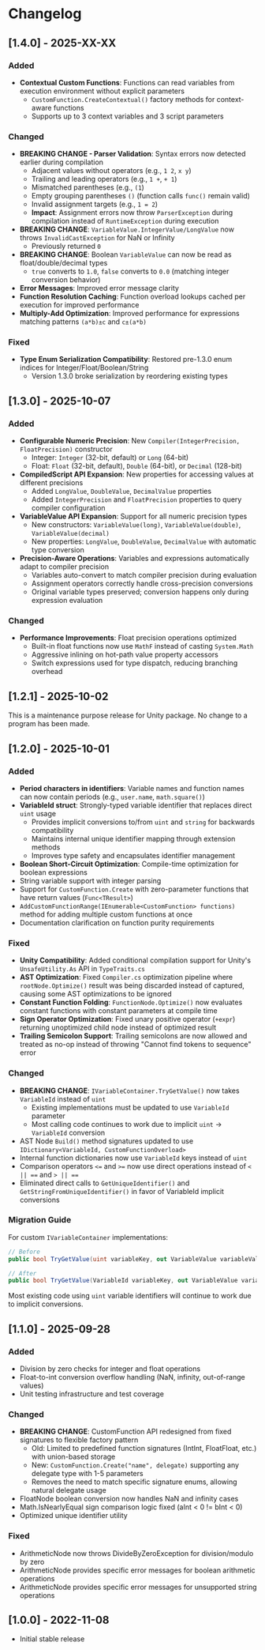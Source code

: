 # Changelog

## [1.4.0] - 2025-XX-XX

### Added
- **Contextual Custom Functions**: Functions can read variables from execution environment without explicit parameters
  - `CustomFunction.CreateContextual()` factory methods for context-aware functions
  - Supports up to 3 context variables and 3 script parameters

### Changed
- **BREAKING CHANGE - Parser Validation**: Syntax errors now detected earlier during compilation
  - Adjacent values without operators (e.g., `1 2`, `x y`)
  - Trailing and leading operators (e.g., `1 +`, `+ 1`)
  - Mismatched parentheses (e.g., `(1`)
  - Empty grouping parentheses `()` (function calls `func()` remain valid)
  - Invalid assignment targets (e.g., `1 = 2`)
  - **Impact**: Assignment errors now throw `ParserException` during compilation instead of `RuntimeException` during execution
- **BREAKING CHANGE**: `VariableValue.IntegerValue/LongValue` now throws `InvalidCastException` for NaN or Infinity
  - Previously returned `0`
- **BREAKING CHANGE**: Boolean `VariableValue` can now be read as float/double/decimal types
  - `true` converts to `1.0`, `false` converts to `0.0` (matching integer conversion behavior)
- **Error Messages**: Improved error message clarity
- **Function Resolution Caching**: Function overload lookups cached per execution for improved performance
- **Multiply-Add Optimization**: Improved performance for expressions matching patterns `(a*b)±c` and `c±(a*b)`

### Fixed
- **Type Enum Serialization Compatibility**: Restored pre-1.3.0 enum indices for Integer/Float/Boolean/String
  - Version 1.3.0 broke serialization by reordering existing types

## [1.3.0] - 2025-10-07

### Added
- **Configurable Numeric Precision**: New `Compiler(IntegerPrecision, FloatPrecision)` constructor
  - Integer: `Integer` (32-bit, default) or `Long` (64-bit)
  - Float: `Float` (32-bit, default), `Double` (64-bit), or `Decimal` (128-bit)
- **CompiledScript API Expansion**: New properties for accessing values at different precisions
  - Added `LongValue`, `DoubleValue`, `DecimalValue` properties
  - Added `IntegerPrecision` and `FloatPrecision` properties to query compiler configuration
- **VariableValue API Expansion**: Support for all numeric precision types
  - New constructors: `VariableValue(long)`, `VariableValue(double)`, `VariableValue(decimal)`
  - New properties: `LongValue`, `DoubleValue`, `DecimalValue` with automatic type conversion
- **Precision-Aware Operations**: Variables and expressions automatically adapt to compiler precision
  - Variables auto-convert to match compiler precision during evaluation
  - Assignment operators correctly handle cross-precision conversions
  - Original variable types preserved; conversion happens only during expression evaluation

### Changed
- **Performance Improvements**: Float precision operations optimized
  - Built-in float functions now use `MathF` instead of casting `System.Math`
  - Aggressive inlining on hot-path value property accessors
  - Switch expressions used for type dispatch, reducing branching overhead

## [1.2.1] - 2025-10-02

This is a maintenance purpose release for Unity package. No change to a program has been made.

## [1.2.0] - 2025-10-01

### Added
- **Period characters in identifiers**: Variable names and function names can now contain periods (e.g., `user.name`, `math.square()`)
- **VariableId struct**: Strongly-typed variable identifier that replaces direct `uint` usage
  - Provides implicit conversions to/from `uint` and `string` for backwards compatibility
  - Maintains internal unique identifier mapping through extension methods
  - Improves type safety and encapsulates identifier management
- **Boolean Short-Circuit Optimization**: Compile-time optimization for boolean expressions
- String variable support with integer parsing
- Support for `CustomFunction.Create` with zero-parameter functions that have return values (`Func<TResult>`)
- `AddCustomFunctionRange(IEnumerable<CustomFunction> functions)` method for adding multiple custom functions at once
- Documentation clarification on function purity requirements

### Fixed
- **Unity Compatibility**: Added conditional compilation support for Unity's `UnsafeUtility.As` API in `TypeTraits.cs`
- **AST Optimization**: Fixed `Compiler.cs` optimization pipeline where `rootNode.Optimize()` result was being discarded instead of captured, causing some AST optimizations to be ignored
- **Constant Function Folding**: `FunctionNode.Optimize()` now evaluates constant functions with constant parameters at compile time
- **Sign Operator Optimization**: Fixed unary positive operator (`+expr`) returning unoptimized child node instead of optimized result
- **Trailing Semicolon Support**: Trailing semicolons are now allowed and treated as no-op instead of throwing "Cannot find tokens to sequence" error

### Changed
- **BREAKING CHANGE**: `IVariableContainer.TryGetValue()` now takes `VariableId` instead of `uint`
  - Existing implementations must be updated to use `VariableId` parameter
  - Most calling code continues to work due to implicit `uint` → `VariableId` conversion
- AST Node `Build()` method signatures updated to use `IDictionary<VariableId, CustomFunctionOverload>`
- Internal function dictionaries now use `VariableId` keys instead of `uint`
- Comparison operators `<=` and `>=` now use direct operations instead of `< || ==` and `> || ==`
- Eliminated direct calls to `GetUniqueIdentifier()` and `GetStringFromUniqueIdentifier()` in favor of VariableId implicit conversions

### Migration Guide
For custom `IVariableContainer` implementations:
```csharp
// Before
public bool TryGetValue(uint variableKey, out VariableValue variableValue)

// After
public bool TryGetValue(VariableId variableKey, out VariableValue variableValue)
```

Most existing code using `uint` variable identifiers will continue to work due to implicit conversions.

## [1.1.0] - 2025-09-28

### Added
- Division by zero checks for integer and float operations
- Float-to-int conversion overflow handling (NaN, infinity, out-of-range values)
- Unit testing infrastructure and test coverage

### Changed
- **BREAKING CHANGE**: CustomFunction API redesigned from fixed signatures to flexible factory pattern
  - Old: Limited to predefined function signatures (IntInt, FloatFloat, etc.) with union-based storage
  - New: `CustomFunction.Create("name", delegate)` supporting any delegate type with 1-5 parameters
  - Removes the need to match specific signature enums, allowing natural delegate usage
- FloatNode boolean conversion now handles NaN and infinity cases
- Math.IsNearlyEqual sign comparison logic fixed (aInt < 0 != bInt < 0)
- Optimized unique identifier utility

### Fixed
- ArithmeticNode now throws DivideByZeroException for division/modulo by zero
- ArithmeticNode provides specific error messages for boolean arithmetic operations
- ArithmeticNode provides specific error messages for unsupported string operations

## [1.0.0] - 2022-11-08
- Initial stable release
